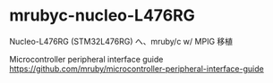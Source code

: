 # mrubyc-nucleo-L476RG
Nucleo-L476RG (STM32L476RG) へ、mruby/c w/ MPIG 移植

Microcontroller peripheral interface guide  
https://github.com/mruby/microcontroller-peripheral-interface-guide

